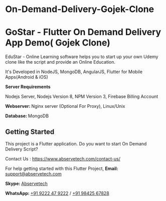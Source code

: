 # On-Demand-Delivery-Gojek-Clone

# GoStar - Flutter On Demand Delivery App Demo( Gojek Clone)

EduStar - Online Learning software helps you to start up your own Udemy clone like the script and provide an Online Education.

It's Developed in NodeJS, MongoDB, AngularJS, Flutter for Mobile Apps(Android & iOS)

<b>Server Requirements</b>
 
Nodejs Server, 
Nodejs Version 8, 
NPM Version 3, 
Firebase Billing Account

<b>Webserver: </b>
Nginx server (Optional For Proxy), 
Linux/Unix

<b>Database: </b>
MongoDB


## Getting Started

This project is a Flutter application. Do you want to start On Demand Delivery Script?

Contact Us : https://www.abservetech.com/contact-us/

For help getting started with this Flutter Project,
<b>Email: </b> support@abservetech.com

<b>Skype: </b> <a href="https://join.skype.com/invite/ii5Ly8Btbdw2" target="_blank">Abservetech</a>

<b>WhatsApp: </b> <a href="https://wa.me/919222479222?text=Hi%20Abservetech Support,%20%20I%27m%20interested%20in%20your%20Product" target="_blank" rel="noopener noreferrer"> +91 9222 47 9222</a> / <a href="https://wa.me/919842567828?text=Hi%20Balakanna,%20%20I%27m%20interested%20in%20your%20Product" target="_blank" rel="noopener noreferrer">+91 98425 67828</a>

